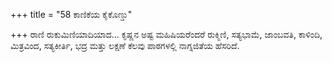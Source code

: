 +++
title = "58 ಕಾಣಿಕೆಯ ಕೈಕೊಣ್ಡು"

+++
ರಾಣಿ ರುಕುಮಿಣಿಯಾದಿಯಾದ... ಕೃಷ್ಣನ ಅಷ್ಟ ಮಹಿಷಿಯರೆಂದರೆ ರುಕ್ಮಿಣಿ, ಸತ್ಯಭಾಮೆ, ಜಾಂಬವತಿ, ಕಾಳಿಂದಿ, ಮಿತ್ರವಿಂದ, ಸತ್ಯಕೀರ್ತಿ, ಭದ್ರ ಮತ್ತು ಲಕ್ಷಣೆ ಕೆಲವು ಪಾಠಗಳಲ್ಲಿ ನಾಗ್ನಜಿತೆಯ ಹೆಸರಿದೆ.